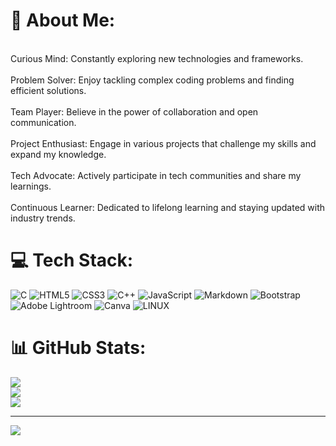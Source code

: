 
# 💫 About Me:
<br>Curious Mind: Constantly exploring new technologies and frameworks.<br>
<br>Problem Solver: Enjoy tackling complex coding problems and finding efficient solutions.<br>
<br>Team Player: Believe in the power of collaboration and open communication.<br>
<br>Project Enthusiast: Engage in various projects that challenge my skills and expand my knowledge.<br>
<br>Tech Advocate: Actively participate in tech communities and share my learnings.<br>
<br>Continuous Learner: Dedicated to lifelong learning and staying updated with industry trends.
<br>


# 💻 Tech Stack:
![C](https://img.shields.io/badge/c-%2300599C.svg?style=flat-square&logo=c&logoColor=white) ![HTML5](https://img.shields.io/badge/html5-%23E34F26.svg?style=flat-square&logo=html5&logoColor=white) ![CSS3](https://img.shields.io/badge/css3-%231572B6.svg?style=flat-square&logo=css3&logoColor=white) ![C++](https://img.shields.io/badge/c++-%2300599C.svg?style=flat-square&logo=c%2B%2B&logoColor=white) ![JavaScript](https://img.shields.io/badge/javascript-%23323330.svg?style=flat-square&logo=javascript&logoColor=%23F7DF1E) ![Markdown](https://img.shields.io/badge/markdown-%23000000.svg?style=flat-square&logo=markdown&logoColor=white) ![Bootstrap](https://img.shields.io/badge/bootstrap-%23563D7C.svg?style=flat-square&logo=bootstrap&logoColor=white) ![Adobe Lightroom](https://img.shields.io/badge/Adobe%20Lightroom-31A8FF.svg?style=flat-square&logo=Adobe%20Lightroom&logoColor=white) ![Canva](https://img.shields.io/badge/Canva-%2300C4CC.svg?style=flat-square&logo=Canva&logoColor=white) ![LINUX](https://img.shields.io/badge/Linux-FCC624?style=flat-square&logo=linux&logoColor=black)
# 📊 GitHub Stats:
![](https://github-readme-stats.vercel.app/api?username=ptiwary09&theme=nightowl&hide_border=true&include_all_commits=false&count_private=false)<br/>
![](https://github-readme-streak-stats.herokuapp.com/?user=ptiwary09&theme=nightowl&hide_border=true)<br/>
![](https://github-readme-stats.vercel.app/api/top-langs/?username=ptiwary09&theme=nightowl&hide_border=true&include_all_commits=false&count_private=false&layout=compact)

---
[![](https://visitcount.itsvg.in/api?id=ptiwary09&icon=4&color=0)](https://visitcount.itsvg.in)

<!-- Proudly created with GPRM ( https://gprm.itsvg.in ) -->
